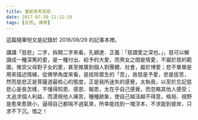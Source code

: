 ```yaml
---
title: 重新思考慈悲
date: 2017-07-30 11:12:19
tags: [反思, 佛學]
---
```

這篇隨筆短文是記錄於 2016/09/29 的記事本裡。

<!-- more -->

講講「慈悲」二字，拆開二字來看，孔穎達．正義：「慈謂愛之深也。」，慈可以解讀成一種深篤的愛，是一種付出、給予的大愛，而男女之間是情愛，不屬於慈的範圍，推崇父母對子女的愛，甚至推廣到個人對團體、社會，屬於博愛；悲不單單是用來描述情緒，從佛學角度來看，是拔除眾生的「苦」，故慈是予愛，悲是拔苦，然而慈悲正是菩薩道最核心的態度，正是我所迷失的感覺，太執我，以至於忘記慈悲心是長怎樣，不懂得知恩、感恩、報恩，太在乎自己感覺，而忽略其他人感受；太追求個人利益，而漠視他人痛苦，種種跡象，使自己越活越不得意，格局、視野是愈來愈狹小，逼得自己都喘不過氣來，所幸能找到一塊浮本，不求能到彼岸，只求不下沉。惕之！